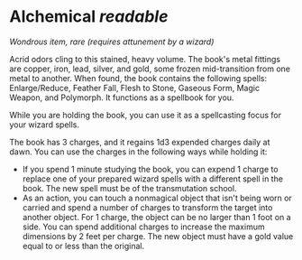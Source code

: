 # Alchemical *readable*
*Wondrous item, rare (requires attunement by a wizard)*

Acrid odors cling to this stained, heavy volume. The book's metal fittings are copper, iron, lead, silver, and gold, some frozen mid-transition from one metal to another. When found, the book contains the following spells: Enlarge/Reduce, Feather Fall, Flesh to Stone, Gaseous Form, Magic Weapon, and Polymorph. It functions as a spellbook for you.

While you are holding the book, you can use it as a spellcasting focus for your wizard spells.

The book has 3 charges, and it regains 1d3 expended charges daily at dawn. You can use the charges in the following ways while holding it:

* If you spend 1 minute studying the book, you can expend 1 charge to replace one of your prepared wizard spells with a different spell in the book. The new spell must be of the transmutation school.
* As an action, you can touch a nonmagical object that isn't being worn or carried and spend a number of charges to transform the target into another object. For 1 charge, the object can be no larger than 1 foot on a side. You can spend additional charges to increase the maximum dimensions by 2 feet per charge. The new object must have a gold value equal to or less than the original.
